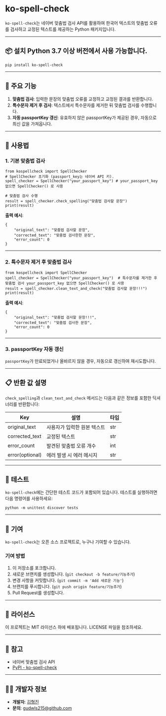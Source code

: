 


# ko-spell-check  

`ko-spell-check`는 네이버 맞춤법 검사 API를 활용하여 한국어 텍스트의 맞춤법 오류를 검사하고 교정된 텍스트를 제공하는 Python 패키지입니다.  

---  
## 📦 설치  Python 3.7 이상 버전에서 사용 가능합니다.  

```
pip install ko-spell-check
```


* * *

🚀 주요 기능
--------

1.  **맞춤법 검사**: 입력한 문장의 맞춤법 오류를 교정하고 교정된 결과를 반환합니다.
2.  **특수문자 제거 후 검사**: 텍스트에서 특수문자를 제거한 뒤 맞춤법 검사를 수행합니다.
3.  **자동 passportKey 갱신**: 유효하지 않은 passportKey가 제공된 경우, 자동으로 최신 값을 가져옵니다.

* * *

🔨 사용법
------

### 1\. **기본 맞춤법 검사**

```
from kospellcheck import SpellChecker  
# SpellChecker 초기화 (passport_key는 네이버 API 키). 
spell_checker = SpellChecker("your_passport_key") # your_passport_key 없으면 SpellChecker() 로 사용

# 맞춤법 검사 수행 
result = spell_checker.check_spelling("맞춤법 검사할 문장") 
print(result)
```

**출력 예시**:

```
{     
    "original_text": "맞춤법 검사할 문장",     
    "corrected_text": "맞춤법 검사한한 문장",     
    "error_count": 0 
}
```

* * *

### 2\. **특수문자 제거 후 맞춤법 검사**


```
from kospellcheck import SpellChecker  
spell_checker = SpellChecker("your_passport_key")  # 특수문자를 제거한 후 맞춤법 검사 your_passport_key 없으면 SpellChecker() 로 사용
result = spell_checker.clean_text_and_check("맞춤법 검사할 문장!!!") 
print(result)
```

**출력 예시**:

```
{
    "original_text": "맞춤법 검사할 문장!!!",
    "corrected_text": "맞춤법 검사한 문장",
    "error_count": 0 
}
```

* * *

### 3\. **passportKey 자동 갱신**

`passportKey`가 만료되었거나 올바르지 않을 경우, 자동으로 갱신하여 재시도합니다.

* * *

📋 반환 값 설명
----------

`check_spelling`과 `clean_text_and_check` 메서드는 다음과 같은 정보를 포함한 딕셔너리를 반환합니다:

|Key|설명|타입|
|------|---|---|
|original_text|사용자가 입력한 원본 텍스트|str|
|corrected_text|교정된 텍스트|str|
|error_count|발견된 맞춤법 오류 개수|int|
|error(optional)|에러 발생 시 에러 메시지|str|


* * *

🧪 테스트
------

`ko-spell-check`에는 간단한 테스트 코드가 포함되어 있습니다. 테스트를 실행하려면 다음 명령어를 사용하세요:

`python -m unittest discover tests`

* * *

🤝 기여
-----

`ko-spell-check`는 오픈 소스 프로젝트로, 누구나 기여할 수 있습니다.

### 기여 방법

1.  이 저장소를 포크합니다.
2.  새로운 브랜치를 생성합니다. (`git checkout -b feature/기능추가`)
3.  변경 사항을 커밋합니다. (`git commit -m 'Add 새로운 기능'`)
4.  브랜치를 푸시합니다. (`git push origin feature/기능추가`)
5.  Pull Request를 생성합니다.

* * *

📄 라이선스
-------

이 프로젝트는 MIT 라이선스 하에 배포됩니다. LICENSE 파일을 참조하세요.

* * *

🔗 참고
-----

*   네이버 맞춤법 검사 API
*   [PyPI - ko\-spell\-check](https://pypi.org/project/ko-spell-check/)

* * *

👩‍💻 개발자 정보
------------

*   **개발자**: [김형진](https://github.com/gudwls215)
*   **문의**: gudwls215@github.com
